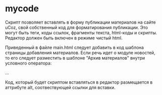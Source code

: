 # mycode
Скрипт позволяет вставлять в форму публикации материалов на сайте uCoz, свой собственный код для форматирования публикации. Это могут быть теги, коды ссылок, фрагменты текста, html-коды и скрипты. Редактор должен быть включен в режиме чистый html. 

Приведенный в файле main.html следует добавить в код шаблона страницы добавления материалов. Если речь идет о модуле новостей, то его следует разместить в шаблоне "Архив материалов" внутри условного оператора:

<?if($PAGE_ID$='add' or $PAGE_ID$='edit')?>...<?endif?>

Код, который будет скриптом вставляться в редактор размещается в аттрибуте alt, соотвествующей ссылки для вставки.
